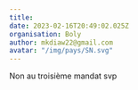 ```yaml
---
title: 
date: 2023-02-16T20:49:02.025Z
organisation: Boly
author: mkdiaw22@gmail.com
avatar: "/img/pays/SN.svg"
---
```


Non au troisième mandat svp 